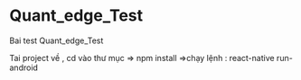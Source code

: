 # Quant_edge_Test
Bai test Quant_edge_Test

Tai project về , cd vào thư mục => npm install =>chạy lệnh : react-native run-android
